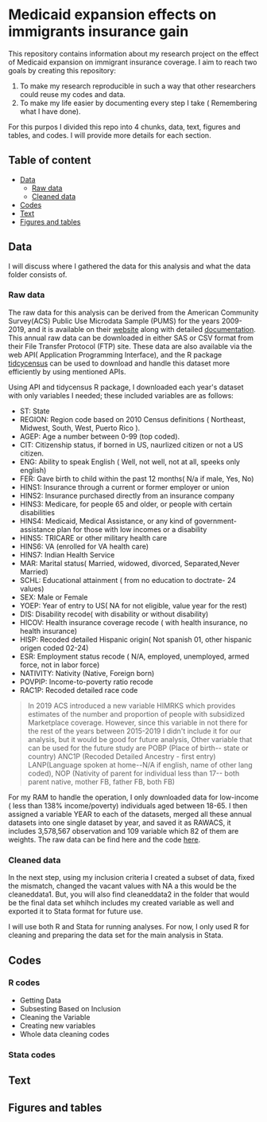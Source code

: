# Medicaid expansion effects on immigrants insurance gain
 
This repository contains information about my research project on the effect of Medicaid expansion on immigrant insurance coverage. I aim to reach two   goals by creating this repository:

1. To make my research reproducible in such a way that other researchers could reuse my codes and data.
2. To make my life easier by documenting every step I take ( Remembering what I have done).

For this purpos I divided this repo into 4 chunks, data, text, figures and tables, and codes. I will provide more details for each section.
 
## Table of content

- [Data](https://github.com/Shadi-Sadie/Paper-1-Cancer-Screening-and-Immigrants#data) 
   - [Raw data](https://github.com/Shadi-Sadie/Paper-1-Cancer-Screening-and-Immigrants/#raw-data)
   - [Cleaned data ](https://github.com/Shadi-Sadie/Paper-1-Cancer-Screening-and-Immigrants/#cleaned-data)
- [Codes](https://github.com/Shadi-Sadie/Paper-1-Cancer-Screening-and-Immigrants/#codes)  
- [Text](https://github.com/Shadi-Sadie/Paper-1-Cancer-Screening-and-Immigrants/#text)  
- [Figures and tables](https://github.com/Shadi-Sadie/Paper-1-Cancer-Screening-and-Immigrants/#figures-and-tables)  

## Data

I will discuss where I gathered the data for this analysis and what the data folder consists of.

### Raw data

The raw data for this analysis can be derived from the American Community Survey(ACS) Public Use Microdata Sample (PUMS) for the years 2009-2019, and it is available on their [website](https://www.census.gov/programs-surveys/acs/microdata/access.html) along with detailed [documentation](https://www.census.gov/programs-surveys/acs/microdata/documentation.html). This annual raw data can be downloaded in either SAS or CSV format from their File Transfer Protocol (FTP) site. These data are also available via the web API( Application Programming Interface), and the R package [tidcycensus](https://walker-data.com/tidycensus/index.html) can be used to download and handle this dataset more efficiently by using mentioned APIs. 

Using API and tidycensus R package, I downloaded each year's dataset with only variables I needed; these included variables are as follows:

* ST: State
* REGION: Region code based on 2010 Census definitions ( Northeast, Midwest, South, West, Puerto Rico ).
* AGEP: Age a number between 0-99 (top coded).
* CIT: Citizenship status, if borned in US, naurlized citizen or not a US citizen.
* ENG: Ability to speak English ( Well, not well, not at all, speeks only english)
* FER: Gave birth to child within the past 12 months( N/a if male, Yes, No)
* HINS1: Insurance through a current or former employer or union
* HINS2: Insurance purchased directly from an insurance company
* HINS3: Medicare, for people 65 and older, or people with certain disabilities
* HINS4: Medicaid, Medical Assistance, or any kind of government-assistance plan for those with low incomes or a disability
* HINS5: TRICARE or other military health care
* HINS6: VA (enrolled for VA health care)
* HINS7: Indian Health Service
* MAR: Marital status( Married, widowed, divorced, Separated,Never Married)
* SCHL: Educational attainment ( from no education to doctrate- 24 values)
* SEX: Male or Female
* YOEP: Year of entry to US( NA for not eligible,  value year for the rest)
* DIS: Disability recode( with disability or without disability)
* HICOV: Health insurance coverage recode ( with health insurance, no health insurance)
* HISP: Recoded detailed Hispanic origin( Not spanish 01, other hispanic origen coded 02-24)
* ESR: Employment status recode ( N/A, employed, unemployed, armed force, not in labor force)
* NATIVITY: Nativity (Native, Foreign born)
* POVPIP: Income-to-poverty ratio recode
* RAC1P: Recoded detailed race code

>In 2019 ACS introduced a new variable HIMRKS which provides estimates of the number and proportion of people with subsidized Marketplace coverage. However, since this variable in not there for the rest of the years between 2015-2019 I didn't include it for our analysis, but it would be good for future analysis, Other variable that can be used for the future study are POBP (Place of birth-- state or country) ANC1P (Recoded Detailed Ancestry - first entry) LANP(Language spoken at home--N/A if english, name of other lang coded), NOP (Nativity of parent for individual less than 17-- both parent native, mother FB, father FB, both FB)

For my RAM to handle the operation, I only downloaded data for low-income ( less than 138% income/poverty) individuals aged between 18-65. I then assigned a variable YEAR to each of the datasets, merged all these annual datasets into one single dataset by year, and saved it as RAWACS, it includes 3,578,567 observation and 109 variable which 82 of them are weights. The raw data can be find here and the code [here](https://github.com/Shadi-Sadie/Paper-1-Cancer-Screening-and-Immigrants/blob/master/Codes/R/00-GetDataTidcyCensus.R).

### Cleaned data 

In the next step, using my inclusion criteria I created a subset of data, fixed the mismatch, changed the vacant values with NA a this would be the cleaneddata1. But, you will also find cleaneddata2 in the folder that would be the final data set whihch includes my created variable as well and exported it to Stata format for future use.

I will use both R and Stata for running analyses. For now, I only used R for cleaning and preparing the data set for the main analysis in Stata.


## Codes

### R codes

* Getting Data
* Subsesting Based on Inclusion
* Cleaning the Variable
* Creating new variables
* Whole data cleaning codes

### Stata codes

## Text
## Figures and tables
 
